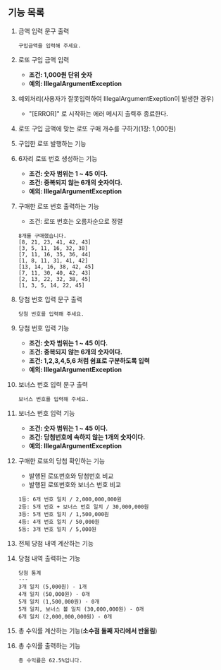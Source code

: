 ## 기능 목록

 1. 금액 입력 문구 출력
    ```
    구입금액을 입력해 주세요.
     ```
 2. 로또 구입 금액 입력
    - **조건: 1,000원 단위 숫자**
    - **예외: IllegalArgumentException**
    
 3. 예외처리(사용자가 잘못입력하여 IllegalArgumentExeption이 발생한 경우)
    - "[ERROR]" 로 시작하는 에러 메시지 출력후 종료한다.
    
 4. 로또 구입 금액에 맞는 로또 구매 개수를 구하기(1장: 1,000원)

 5. 구입한 로또 발행하는 기능

 6. 6자리 로또 번호 생성하는 기능
    - **조건: 숫자 범위는 1 ~ 45 이다.**
    - **조건: 중복되지 않는 6개의 숫자이다.**
    - **예외: IllegalArgumentException**
    
 7. 구매한 로또 번호 출력하는 기능
    - 조건: 로또 번호는 오름차순으로 정렬
    ```
    8개를 구매했습니다.
    [8, 21, 23, 41, 42, 43]
    [3, 5, 11, 16, 32, 38]
    [7, 11, 16, 35, 36, 44]
    [1, 8, 11, 31, 41, 42]
    [13, 14, 16, 38, 42, 45]
    [7, 11, 30, 40, 42, 43]
    [2, 13, 22, 32, 38, 45]
    [1, 3, 5, 14, 22, 45]
    ```
    
 8. 당첨 번호 입력 문구 출력
    ```
    당첨 번호를 입력해 주세요.
     ```
    
 9. 당첨 번호 입력 기능 
    - **조건: 숫자 범위는 1 ~ 45 이다.**
    - **조건: 중복되지 않는 6개의 숫자이다.**
    - **조건: 1,2,3,4,5,6 처럼 쉼표로 구분하도록 입력**
    - **예외: IllegalArgumentException**
    
 10. 보너스 번호 입력 문구 출력
     ```
     보너스 번호를 입력해 주세요.
     ```
     
 11. 보너스 번호 입력 기능 
     - **조건: 숫자 범위는 1 ~ 45 이다.**
     - **조건: 당첨번호에 속하지 않는 1개의 숫자이다.**
     - **예외: IllegalArgumentException**
     
 12. 구매한 로또의 당첨 확인하는 기능
     - 발행된 로또번호와 당첨번호 비교
     - 발행된 로또번호와 보너스 번호 비교
     ```
     1등: 6개 번호 일치 / 2,000,000,000원
     2등: 5개 번호 + 보너스 번호 일치 / 30,000,000원
     3등: 5개 번호 일치 / 1,500,000원
     4등: 4개 번호 일치 / 50,000원
     5등: 3개 번호 일치 / 5,000원
     ```
     
 13. 전체 당첨 내역 계산하는 기능  

 14. 당첨 내역 출력하는 기능
     ```
     당첨 통계
     ---
     3개 일치 (5,000원) - 1개
     4개 일치 (50,000원) - 0개
     5개 일치 (1,500,000원) - 0개
     5개 일치, 보너스 볼 일치 (30,000,000원) - 0개
     6개 일치 (2,000,000,000원) - 0개
     ```
     
 15. 총 수익률 계산하는 기능(**소수점 둘째 자리에서 반올림**)

 16. 총 수익률 출력하는 기능
     ```
     총 수익률은 62.5%입니다.
     ```
